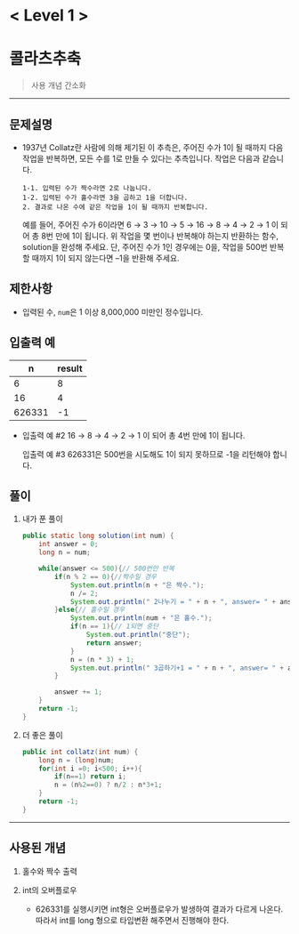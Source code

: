 

# < Level 1 > 

# 콜라츠추축

> 사용 개념 간소화 

---

## 문제설명 

- 1937년 Collatz란 사람에 의해 제기된 이 추측은, 주어진 수가 1이 될 때까지 다음 작업을 반복하면, 모든 수를 1로 만들 수 있다는 추측입니다. 작업은 다음과 같습니다.

  ```
  1-1. 입력된 수가 짝수라면 2로 나눕니다. 
  1-2. 입력된 수가 홀수라면 3을 곱하고 1을 더합니다. 
  2. 결과로 나온 수에 같은 작업을 1이 될 때까지 반복합니다. 
  ```

  예를 들어, 주어진 수가 6이라면 6 → 3 → 10 → 5 → 16 → 8 → 4 → 2 → 1 이 되어 총 8번 만에 1이 됩니다. 위 작업을 몇 번이나 반복해야 하는지 반환하는 함수, solution을 완성해 주세요. 단, 주어진 수가 1인 경우에는 0을, 작업을 500번 반복할 때까지 1이 되지 않는다면 –1을 반환해 주세요.


## 제한사항 

- 입력된 수, `num`은 1 이상 8,000,000 미만인 정수입니다.

## 입출력 예

| n      | result |
| ------ | ------ |
| 6      | 8      |
| 16     | 4      |
| 626331 | -1     |

- 입출력 예 #2
  16 → 8 → 4 → 2 → 1 이 되어 총 4번 만에 1이 됩니다.

  입출력 예 #3
  626331은 500번을 시도해도 1이 되지 못하므로 -1을 리턴해야 합니다.

## 풀이 

1. 내가 푼 풀이 

   ```java
   public static long solution(int num) {
       int answer = 0;
       long n = num;
   
       while(answer <= 500){// 500번만 반복 
           if(n % 2 == 0){//짝수일 경우 
               System.out.println(n + "은 짝수.");
               n /= 2;
               System.out.println(" 2나누기 = " + n + ", answer= " + answer);
           }else{// 홀수일 경우 
               System.out.println(num + "은 홀수.");
               if(n == 1){// 1되면 중단 
                   System.out.println("중단");
                   return answer;
               }
               n = (n * 3) + 1;
               System.out.println(" 3곱하기+1 = " + n + ", answer= " + answer);
           }
   
           answer += 1;
       }
       return -1;
   }
   ```

2. 더 좋은 풀이 

   ```java
   public int collatz(int num) {
       long n = (long)num;
       for(int i =0; i<500; i++){      
           if(n==1) return i;
           n = (n%2==0) ? n/2 : n*3+1;            
       }
       return -1;
   }
   ```

   


---

## 사용된 개념

1. 홀수와 짝수 출력 

2. int의 오버플로우 

   - 626331를 실행시키면 int형은 오버플로우가 발생하여 결과가 다르게 나온다. 따라서 int를 long 형으로 타입변환 해주면서 진행해야 한다. 

   
